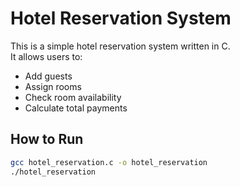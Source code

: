 # Hotel Reservation System

This is a simple hotel reservation system written in C.  
It allows users to:
- Add guests
- Assign rooms
- Check room availability
- Calculate total payments

## How to Run
```bash
gcc hotel_reservation.c -o hotel_reservation
./hotel_reservation
